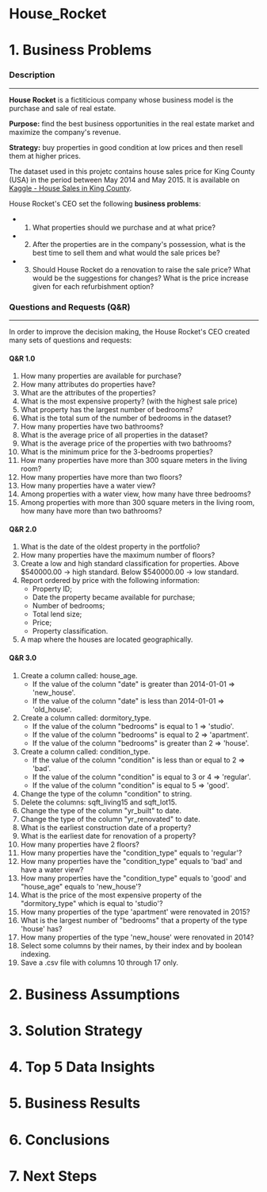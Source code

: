 # House_Rocket

# 1. Business Problems

### Description
---
**House Rocket** is a fictiticious company whose business model is the purchase and sale of real estate.

**Purpose:** find the best business opportunities in the real estate market and maximize the company's revenue. 

**Strategy:** buy properties in good condition at low prices and then resell them at higher prices. 

The dataset used in this projetc contains house sales price for King County (USA) in the period between May 2014 and May 2015. It is available on [Kaggle - House Sales in King County](https://www.kaggle.com/harlfoxem/housesalesprediction). 

House Rocket's CEO set the following **business problems**:
- 1. What properties should we purchase and at what price?
- 2. After the properties are in the company's possession, what is the best time to sell them and what would the sale prices be?
- 3. Should House Rocket do a renovation to raise the sale price? What would be the suggestions for changes? What is the price increase given for each refurbishment option?

### Questions and Requests (Q&R)
---
In order to improve the decision making, the House Rocket's CEO created many sets of questions and requests:

#### Q&R 1.0

1. How many properties are available for purchase?
2. How many attributes do properties have?
3. What are the attributes of the properties?
4. What is the most expensive property? (with the highest sale price)
5. What property has the largest number of bedrooms?
6. What is the total sum of the number of bedrooms in the dataset?
7. How many properties have two bathrooms?
8. What is the average price of all properties in the dataset?
9. What is the average price of the properties with two bathrooms?
10. What is the minimum price for the 3-bedrooms properties?
11. How many properties have more than 300 square meters in the living room?
12. How many properties have more than two floors?
13. How many properties have a water view?
14. Among properties with a water view, how many have three bedrooms?
15. Among properties with more than 300 square meters in the living room, how many have more than two bathrooms?

#### Q&R 2.0

1. What is the date of the oldest property in the portfolio?
2. How many properties have the maximum number of floors?
3. Create a low and high standard classification for properties. Above $540000.00 -> high standard. Below $540000.00 -> low standard.
4. Report ordered by price with the following information:
   - Property ID;
   - Date the property became available for purchase;
   - Number of bedrooms;
   - Total lend size;
   - Price;
   - Property classification.
5. A map where the houses are located geographically.

#### Q&R 3.0

1. Create a column called: house_age. 
   - If the value of the column "date" is greater than 2014-01-01 => 'new_house'.
   - If the value of the column "date" is less than 2014-01-01 => 'old_house'.  
2. Create a column called: dormitory_type.
   - If the value of the column "bedrooms" is equal to 1 => 'studio'.
   - If the value of the column "bedrooms" is equal to 2 => 'apartment'.
   - If the value of the column "bedrooms" is greater than 2 => 'house'.
3. Create a column called: condition_type.
   - If the value of the column "condition" is less than or equal to 2 => 'bad'.
   - If the value of the column "condition" is equal to 3 or 4 => 'regular'.
   - If the value of the column "condition" is equal to 5 => 'good'.
4. Change the type of the column "condition" to string.
5. Delete the columns: sqft_living15 and sqft_lot15.
6. Change the type of the column "yr_built" to date.
7. Change the type of the column "yr_renovated" to date.
8. What is the earliest construction date of a property?
9. What is the earliest date for renovation of a property?
10. How many properties have 2 floors?
11. How many properties have the "condition_type" equals to 'regular'?
12. How many properties have the "condition_type" equals to 'bad' and have a water view?
13. How many properties have the "condition_type" equals to 'good' and "house_age" equals to 'new_house'?
14. What is the price of the most expensive property of the "dormitory_type" which is equal to 'studio'?
15. How many properties of the type 'apartment' were renovated in 2015?
16. What is the largest number of "bedrooms" that a property of the type 'house' has?
17. How many properties of the type 'new_house' were renovated in 2014?
18. Select some columns by their names, by their index and by boolean indexing. 
19. Save a .csv file with columns 10 through 17 only.

# 2. Business Assumptions

# 3. Solution Strategy

# 4. Top 5 Data Insights

# 5. Business Results

# 6. Conclusions 

# 7. Next Steps
